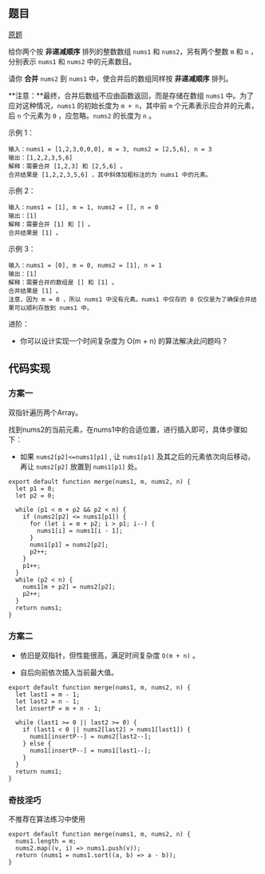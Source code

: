 ## 题目

[原题](https://leetcode-cn.com/leetbook/read/top-interview-questions-easy/xnumcr/)

给你两个按 **非递减顺序** 排列的整数数组 `nums1` 和 `nums2`，另有两个整数 `m` 和 `n` ，分别表示 `nums1` 和 `nums2` 中的元素数目。

请你 **合并** `nums2` 到 `nums1` 中，使合并后的数组同样按 **非递减顺序** 排列。

**注意：**最终，合并后数组不应由函数返回，而是存储在数组 `nums1` 中。为了应对这种情况，`nums1` 的初始长度为 `m + n`，其中前 `m` 个元素表示应合并的元素，后 `n` 个元素为 `0` ，应忽略。`nums2` 的长度为 `n` 。

 

示例 1：

```
输入：nums1 = [1,2,3,0,0,0], m = 3, nums2 = [2,5,6], n = 3
输出：[1,2,2,3,5,6]
解释：需要合并 [1,2,3] 和 [2,5,6] 。
合并结果是 [1,2,2,3,5,6] ，其中斜体加粗标注的为 nums1 中的元素。
```

示例 2：

```
输入：nums1 = [1], m = 1, nums2 = [], n = 0
输出：[1]
解释：需要合并 [1] 和 [] 。
合并结果是 [1] 。
```

示例 3：

```
输入：nums1 = [0], m = 0, nums2 = [1], n = 1
输出：[1]
解释：需要合并的数组是 [] 和 [1] 。
合并结果是 [1] 。
注意，因为 m = 0 ，所以 nums1 中没有元素。nums1 中仅存的 0 仅仅是为了确保合并结果可以顺利存放到 nums1 中。
```



进阶：

* 你可以设计实现一个时间复杂度为 O(m + n) 的算法解决此问题吗？

## 代码实现

### 方案一

双指针遍历两个Array。

找到nums2的当前元素，在nums1中的合适位置，进行插入即可，具体步骤如下：

* 如果 `nums2[p2]<=nums1[p1]`  , 让 `nums1[p1]` 及其之后的元素依次向后移动，再让 `nums2[p2]` 放置到 `nums1[p1]` 处。

```
export default function merge(nums1, m, nums2, n) {
  let p1 = 0;
  let p2 = 0;

  while (p1 < m + p2 && p2 < n) {
    if (nums2[p2] <= nums1[p1]) {
      for (let i = m + p2; i > p1; i--) {
        nums1[i] = nums1[i - 1];
      }
      nums1[p1] = nums2[p2];
      p2++;
    }
    p1++;
  }
  while (p2 < n) {
    nums1[m + p2] = nums2[p2];
    p2++;
  }
  return nums1;
}
```

### 方案二

* 依旧是双指针，但性能很高，满足时间复杂度 `O(m + n)` 。

* 自后向前依次插入当前最大值。

```
export default function merge(nums1, m, nums2, n) {
  let last1 = m - 1;
  let last2 = n - 1;
  let insertP = m + n - 1;

  while (last1 >= 0 || last2 >= 0) {
    if (last1 < 0 || nums2[last2] > nums1[last1]) {
      nums1[insertP--] = nums2[last2--];
    } else {
      nums1[insertP--] = nums1[last1--];
    }
  }
  return nums1;
}
```

### 奇技淫巧

不推荐在算法练习中使用

```
export default function merge(nums1, m, nums2, n) {
  nums1.length = m;
  nums2.map((v, i) => nums1.push(v));
  return (nums1 = nums1.sort((a, b) => a - b));
}
```

